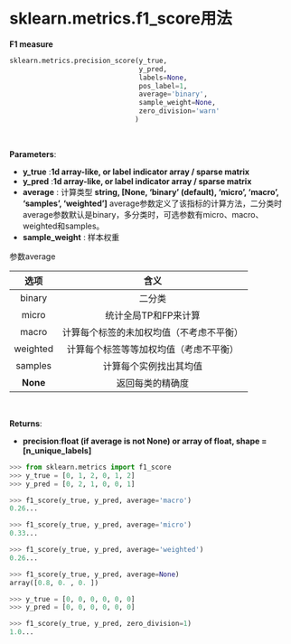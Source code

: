 # sklearn.metrics.f1_score用法

**F1 measure**

```python
sklearn.metrics.precision_score(y_true, 
                                y_pred, 
                                labels=None, 
                                pos_label=1, 
                                average='binary', 
                                sample_weight=None, 
                                zero_division='warn'
                               )
```

<br>

**Parameters**:

- **y_true** :**1d array-like, or label indicator array / sparse matrix**
- **y_pred** :**1d array-like, or label indicator array / sparse matrix**
- **average** : 计算类型 **string, [None, ‘binary’ (default), ‘micro’, ‘macro’, ‘samples’, ‘weighted’]**
  average参数定义了该指标的计算方法，二分类时average参数默认是binary，多分类时，可选参数有micro、macro、weighted和samples。
- **sample_weight** : 样本权重

参数average

| **选项** |                 **含义**                 |
| :------: | :--------------------------------------: |
|  binary  |                  二分类                  |
|  micro   |           统计全局TP和FP来计算           |
|  macro   | 计算每个标签的未加权均值（不考虑不平衡） |
| weighted |  计算每个标签等等加权均值（考虑不平衡）  |
| samples  |          计算每个实例找出其均值          |
| **None** |             返回每类的精确度             |

<br>

**Returns**:

- **precision**:**float (if average is not None) or array of float, shape = [n_unique_labels]**





```python
>>> from sklearn.metrics import f1_score
>>> y_true = [0, 1, 2, 0, 1, 2]
>>> y_pred = [0, 2, 1, 0, 0, 1]

>>> f1_score(y_true, y_pred, average='macro')
0.26...

>>> f1_score(y_true, y_pred, average='micro')
0.33...

>>> f1_score(y_true, y_pred, average='weighted')
0.26...

>>> f1_score(y_true, y_pred, average=None)
array([0.8, 0. , 0. ])

>>> y_true = [0, 0, 0, 0, 0, 0]
>>> y_pred = [0, 0, 0, 0, 0, 0]

>>> f1_score(y_true, y_pred, zero_division=1)
1.0...
```

